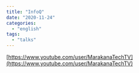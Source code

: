 ```yaml
---
title: "InfoQ"
date: "2020-11-24"
categories: 
  - "english"
tags: 
  - "talks"
---
```


[https://www.youtube.com/user/MarakanaTechTV](https://www.youtube.com/user/MarakanaTechTV)
